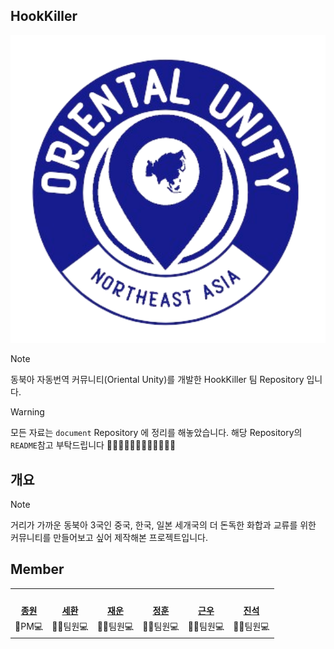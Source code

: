 ## HookKiller

<p>
    <img src="https://github.com/hook-killer/.github/blob/main/profile/asset/Logo.png?raw=true" width="700">
</p>

> [!NOTE]
> 동북아 자동번역 커뮤니티(Oriental Unity)를 개발한 HookKiller 팀 Repository 입니다.

> [!WARNING]
> 모든 자료는 `document` Repository 에 정리를 해놓았습니다.
> 해당 Repository의 `README`참고 부탁드립니다 🙏🙏🙏🙏🙏🙏🙏🙏🙏🙏🙏🙏

## 개요

> [!NOTE]
> 거리가 가까운 동북아 3국인 중국, 한국, 일본 세개국의 더 돈독한 화합과 교류를 위한 커뮤니티를 만들어보고 싶어 제작해본 프로젝트입니다.

## Member

<table>
 <tr>
    <td align="center"><a href="https://github.com/donsonioc2010"><img src="https://avatars.githubusercontent.com/donsonioc2010" width="140px;" alt=""></a></td>
    <td align="center">
      <a href="https://github.com/bongsh0112"><img src="https://avatars.githubusercontent.com/bongsh0112" width="140px;" alt=""></a>
      </td>
    <td align="center"><a href="https://github.com/wooni89"><img src="https://avatars.githubusercontent.com/u/77907190?v=4" width="140px;" alt=""></a></td>
    <td align="center"><a href="https://github.com/lljh1992"><img src="https://avatars.githubusercontent.com/u/134458007?v=4" width="140px;" alt=""></a></td>
    <td align="center"><a href="https://github.com/kwchoi11"><img src="https://avatars.githubusercontent.com/u/131943335?v=4" width="140px;" alt=""></a></td>
    <td align="center"><a href="https://github.com/lgsok00"><img src="https://avatars.githubusercontent.com/u/80325051?v=4" width="140px;" alt=""></a></td>
  </tr>
  <tr>
    <td align="center"><a href="https://github.com/donsonioc2010"><b>종원</b></a></td>
    <td align="center"><a href="https://github.com/bongsh0112"><b>세환</b></a></td>
    <td align="center"><a href="https://github.com/wooni89"><b>재운</b></a></td>
    <td align="center"><a href="https://github.com/lljh1992"><b>정훈</b></a></td>
    <td align="center"><a href="https://github.com/kwchoi11"><b>근우</b></a></td>
    <td align="center"><a href="https://github.com/lgsok00"><b>진석</b></a></td>
  </tr>
  <tr>
    <td>👑PM💻</td>
    <td>👨‍🔧팀원💻</td>
    <td>👨‍🔧팀원💻</td>
    <td>👨‍🔧팀원💻</td>
    <td>👨‍🔧팀원💻</td>
    <td>👨‍🔧팀원💻</td>
  </tr>
</table>
